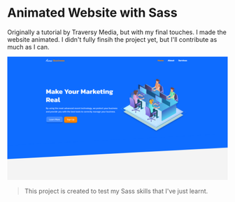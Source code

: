 # Animated Website with Sass

Originally a tutorial by Traversy Media, but with my final touches. I made the website animated. I didn't fully finsih the project yet, but I'll contribute as much as I can.

![Preview](preview.png)

> This project is created to test my Sass skills that I've just learnt.
